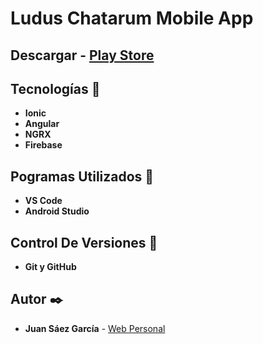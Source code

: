 # Ludus Chatarum Mobile App

## Descargar -  [Play Store](https://play.google.com/store/apps/details?id=ludus.es&gl=ES)

## Tecnologías 🚀

* **Ionic**  
* **Angular**  
* **NGRX**  
* **Firebase**  

## Pogramas Utilizados 📌

* **VS Code**
* **Android Studio**

## Control De Versiones 📌

* **Git y GitHub**

## Autor ✒️

* **Juan Sáez García** -  [Web Personal](https://juamber.com)

